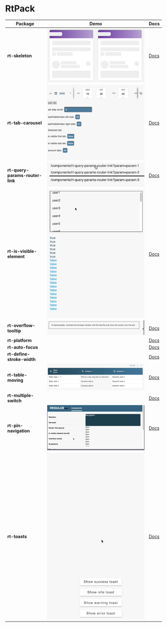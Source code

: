 # RtPack

| Package                         | Demo                                                                       | Docs                                                                                                  |
|---------------------------------|----------------------------------------------------------------------------|-------------------------------------------------------------------------------------------------------|
| **rt-skeleton**                 | ![](/projects/rt-skeleton/rt-skeleton.gif)                                 | [Docs](https://github.com/regulus-team/rt-pack/tree/main/projects/rt-skeleton#readme)                 |
| **rt-tab-carousel**             | ![](/projects/rt-tab-carousel/rt-carousel_1.gif)                           | [Docs](https://github.com/regulus-team/rt-pack/tree/main/projects/rt-tab-carousel#readme)             |
| **rt-query-params-router-link** | ![](/projects/rt-query-params-router-link/rt-query-params-router-link.gif) | [Docs](https://github.com/regulus-team/rt-pack/tree/main/projects/rt-query-params-router-link#readme) |
| **rt-is-visible-element**       | ![](/projects/rt-is-visible-element/rt-is-visible-element.gif)             | [Docs](https://github.com/regulus-team/rt-pack/tree/main/projects/rt-is-visible-element#readme)       |
| **rt-overflow-tooltip**         | ![](/projects/rt-overflow-tooltip/rt-overflow-tooltip.gif)                 | [Docs](https://github.com/regulus-team/rt-pack/tree/main/projects/rt-overflow-tooltip#readme)         |
| **rt-platform**                 |                                                                            | [Docs](https://github.com/regulus-team/rt-pack/tree/main/projects/rt-platform#readme)                 |
| **rt-auto-focus**               |                                                                            | [Docs](https://github.com/regulus-team/rt-pack/tree/main/projects/rt-auto-focus#readme)               |
| **rt-define-stroke-width**      |                                                                            | [Docs](https://github.com/regulus-team/rt-pack/tree/main/projects/rt-define-stroke-width#readme)      |
| **rt-table-moving**             | ![](/projects/rt-table-moving/rt-table-moving.gif)                         | [Docs](https://github.com/regulus-team/rt-pack/tree/main/projects/rt-table-moving#readme)             |
| **rt-multiple-switch**          |                                                                            | [Docs](https://github.com/regulus-team/rt-pack/tree/main/projects/rt-multiple-switch#readme)          |
| **rt-pin-navigation**           | ![](/projects/rt-pin-navigation/rt-pin-navigation.gif)                     | [Docs](https://github.com/regulus-team/rt-pack/tree/main/projects/rt-pin-navigation#readme)           |
| **rt-toasts**                   | ![](/projects/rt-toasts/rt-toasts.gif)                                     | [Docs](https://github.com/regulus-team/rt-pack/tree/main/projects/rt-toasts#readme)                   |
